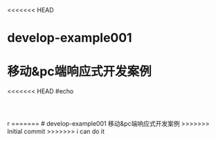 <<<<<<< HEAD
# develop-example001
移动&amp;pc端响应式开发案例
=======
<<<<<<< HEAD
#echo
<!DOCTYPE html>
<html>
<header>
<meta charset="utf-8" >
</header>
<body>
<div class="container"></div>r
</body>
</html>



<ko>
=======
# develop-example001
移动&amp;pc端响应式开发案例
>>>>>>> Initial commit
>>>>>>> i can do it
